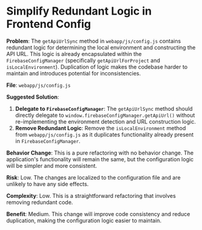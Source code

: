 
# Simplify Redundant Logic in Frontend Config

**Problem**: The `getApiUrlSync` method in `webapp/js/config.js` contains redundant logic for determining the local environment and constructing the API URL. This logic is already encapsulated within the `FirebaseConfigManager` (specifically `getApiUrlForProject` and `isLocalEnvironment`). Duplication of logic makes the codebase harder to maintain and introduces potential for inconsistencies.

**File**: `webapp/js/config.js`

**Suggested Solution**:
1. **Delegate to `FirebaseConfigManager`**: The `getApiUrlSync` method should directly delegate to `window.firebaseConfigManager.getApiUrl()` without re-implementing the environment detection and URL construction logic.
2. **Remove Redundant Logic**: Remove the `isLocalEnvironment` method from `webapp/js/config.js` as it duplicates functionality already present in `FirebaseConfigManager`.

**Behavior Change**: This is a pure refactoring with no behavior change. The application's functionality will remain the same, but the configuration logic will be simpler and more consistent.

**Risk**: Low. The changes are localized to the configuration file and are unlikely to have any side effects.

**Complexity**: Low. This is a straightforward refactoring that involves removing redundant code.

**Benefit**: Medium. This change will improve code consistency and reduce duplication, making the configuration logic easier to maintain.

